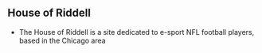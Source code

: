 ## House of Riddell
- The House of Riddell is a site dedicated to e-sport NFL football players, based in the Chicago area
